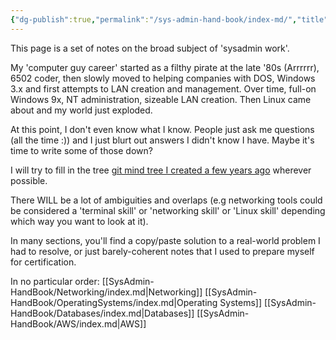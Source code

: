 ```yaml
---
{"dg-publish":true,"permalink":"/sys-admin-hand-book/index-md/","title":"SysAdmin Handbook","tags":["gardenEntry"]}
---
```



This page is a set of notes on the broad subject of 'sysadmin work'.

My 'computer guy career' started as a filthy pirate at the late '80s (Arrrrrr), 6502 coder, then slowly moved to helping companies with DOS, Windows 3.x and first attempts to LAN creation and management. Over time, full-on Windows 9x, NT administration, sizeable LAN creation. Then Linux came about and my world just exploded. 

At this point, I don't even know what I know. People just ask me questions (all the time :)) and I just blurt out answers I didn't know I have. Maybe it's time to write some of those down?

I will try to fill in the tree [git mind tree I created a few years ago](https://gitmind.com/app/docs/mal7wcyw) wherever possible.

There WILL be a lot of ambiguities and overlaps (e.g networking tools could be considered a 'terminal skill' or 'networking skill' or 'Linux skill' depending which way you want to look at it).

In many sections, you'll find a copy/paste solution to a real-world problem I had to resolve, or just barely-coherent notes that I used to prepare myself for certification.

In no particular order:
[[SysAdmin-HandBook/Networking/index.md\|Networking]]
[[SysAdmin-HandBook/OperatingSystems/index.md\|Operating Systems]]
[[SysAdmin-HandBook/Databases/index.md\|Databases]]
[[SysAdmin-HandBook/AWS/index.md\|AWS]]
